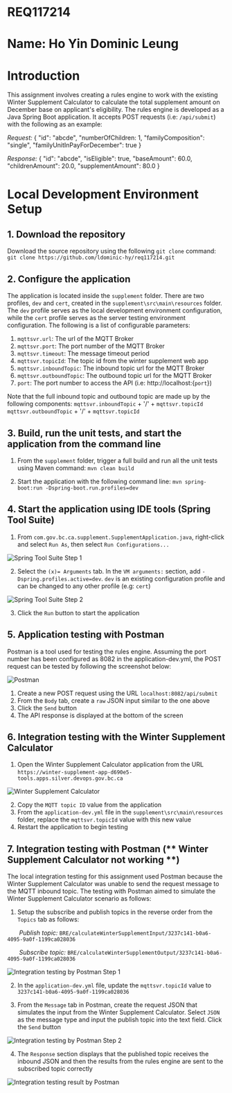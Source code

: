 # REQ117214
# Name: Ho Yin Dominic Leung

# Introduction

This assignment involves creating a rules engine to work with the existing Winter Supplement Calculator to calculate the total supplement amount on December base on applicant's eligibility.  The rules engine is developed as a Java Spring Boot application.  It accepts POST requests (i.e: `/api/submit`) with the following as an example:

*Request:*
{
  "id": "abcde",
  "numberOfChildren: 1,
  "familyComposition": "single",
  "familyUnitInPayForDecember": true
}

*Response:*
{
  "id": "abcde",
  "isEligible": true,
  "baseAmount": 60.0,
  "childrenAmount": 20.0,
  "supplementAmount": 80.0
}

# Local Development Environment Setup

## 1. Download the repository

Download the source repository using the following `git clone` command:
`git clone https://github.com/ldominic-hy/req117214.git`


## 2. Configure the application

The application is located inside the `supplement` folder.  There are two profiles, `dev` and `cert`, created in the `supplement\src\main\resources` folder.  The `dev` profile serves as the local development environment configuration, while the `cert` profile serves as the server testing environment configuration.  The following is a list of configurable parameters:

1. `mqttsvr.url`: The url of the MQTT Broker
2. `mqttsvr.port`: The port number of the MQTT Broker
3. `mqttsvr.timeout`: The message timeout period
4. `mqttsvr.topicId`: The topic id from the winter supplement web app
5. `mqttsvr.inboundTopic`: The inbound topic url for the MQTT Broker
6. `mqttsvr.outboundTopic`: The outbound topic url for the MQTT Broker
7. `port`: The port number to access the API (i.e: http://localhost:{`port`})

Note that the full inbound topic and outbound topic are made up by the following components:
`mqttsvr.inboundTopic` + '/' + `mqttsvr.topicId`
`mqttsvr.outboundTopic` + '/' + `mqttsvr.topicId`

## 3. Build, run the unit tests, and start the application from the command line

1. From the `supplement` folder, trigger a full build and run all the unit tests using Maven command:
`mvn clean build`

2. Start the application with the following command line:
`mvn spring-boot:run -Dspring-boot.run.profiles=dev`


## 4. Start the application using IDE tools (Spring Tool Suite)

1. From `com.gov.bc.ca.supplement.SupplementApplication.java`, right-click and select `Run As`, then select `Run Configurations...`

![Spring Tool Suite Step 1](./document/images/springToolSuiteStep1.jpg)

2. Select the `(x)= Arguments` tab.  In the `VM arguments:` section, add `-Dspring.profiles.active=dev`.  `dev` is an existing configuration profile and can be changed to any other profile (e.g: `cert`)

![Spring Tool Suite Step 2](./document/images/springToolSuiteStep2.jpg)

3. Click the `Run` button to start the application

## 5. Application testing with Postman

Postman is a tool used for testing the rules engine.  Assuming the port number has been configured as 8082 in the application-dev.yml, the POST request can be tested by following the screenshot below:

![Postman](./document/images/postman.jpg)

1. Create a new POST request using the URL `localhost:8082/api/submit`
2. From the `Body` tab, create a `raw` JSON input similar to the one above
3. Click the `Send` button
4. The API response is displayed at the bottom of the screen

## 6. Integration testing with the Winter Supplement Calculator

1. Open the Winter Supplement Calculator application from the URL `https://winter-supplement-app-d690e5-tools.apps.silver.devops.gov.bc.ca`

![Winter Supplement Calculator](./document/images/winterSupplementCalculator.jpg)

2. Copy the `MQTT topic ID` value from the application
3. From the `application-dev.yml` file in the `supplement\src\main\resources` folder, replace the `mqttsvr.topicId` value with this new value
4. Restart the application to begin testing

## 7. Integration testing with Postman (** Winter Supplement Calculator not working **)

The local integration testing for this assignment used Postman because the Winter Supplement Calculator was unable to send the request message to the MQTT inbound topic.  The testing with Postman aimed to simulate the Winter Supplement Calculator scenario as follows:

1. Setup the subscribe and publish topics in the reverse order from the `Topics` tab as follows:

&nbsp;&nbsp;&nbsp;&nbsp;&nbsp;&nbsp;&nbsp;*Publish topic:* `BRE/calculateWinterSupplementInput/3237c141-b0a6-4095-9a0f-1199ca028036`

&nbsp;&nbsp;&nbsp;&nbsp;&nbsp;&nbsp;&nbsp;*Subscribe topic:* `BRE/calculateWinterSupplementOutput/3237c141-b0a6-4095-9a0f-1199ca028036`

![Integration testing by Postman Step 1](./document/images/integrationPostmanStep1.jpg)

2. In the `application-dev.yml` file, update the `mqttsvr.topicId` value to `3237c141-b0a6-4095-9a0f-1199ca028036`

3. From the `Message` tab in Postman, create the request JSON that simulates the input from the Winter Supplement Calculator.  Select `JSON` as the message type and input the publish topic into the text field.  Click the `Send` button

![Integration testing by Postman Step 2](./document/images/integrationPostmanStep2.jpg)

4. The `Response` section displays that the published topic receives the inbound JSON and then the results from the rules engine are sent to the subscribed topic correctly

![Integration testing result by Postman](./document/images/integrationPostmanStep3.jpg)
